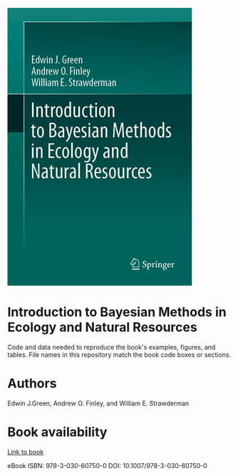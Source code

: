 ![Cover image](images/cover_smaller.jpg)

# Introduction to Bayesian Methods in Ecology and Natural Resources

Code and data needed to reproduce the book's examples, figures, and tables. File names in this repository match the book code boxes or sections.

# Authors

Edwin J.Green, Andrew O. Finley, and William E. Strawderman

# Book availability

[Link to book](https://www.springer.com/us/book/9783030607494)

eBook ISBN: 978-3-030-60750-0
DOI: 10.1007/978-3-030-60750-0
